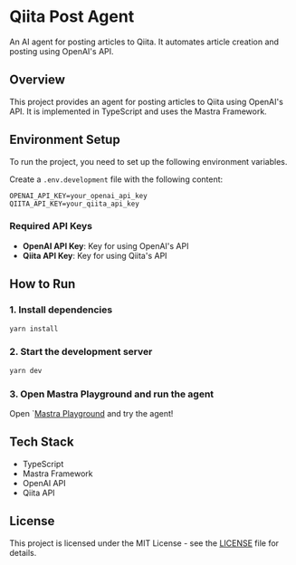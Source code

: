 # Qiita Post Agent

An AI agent for posting articles to Qiita. It automates article creation and posting using OpenAI's API.

## Overview

This project provides an agent for posting articles to Qiita using OpenAI's API. It is implemented in TypeScript and uses the Mastra Framework.

## Environment Setup

To run the project, you need to set up the following environment variables.

Create a `.env.development` file with the following content:

```env
OPENAI_API_KEY=your_openai_api_key
QIITA_API_KEY=your_qiita_api_key
```

### Required API Keys

- **OpenAI API Key**: Key for using OpenAI's API
- **Qiita API Key**: Key for using Qiita's API

## How to Run

### 1. Install dependencies

```bash
yarn install
```

### 2. Start the development server

```bash
yarn dev
```

### 3. Open Mastra Playground and run the agent

Open `[Mastra Playground](http://localhost:4111/) and try the agent!

## Tech Stack

- TypeScript
- Mastra Framework
- OpenAI API
- Qiita API

## License

This project is licensed under the MIT License - see the [LICENSE](LICENSE) file for details.
